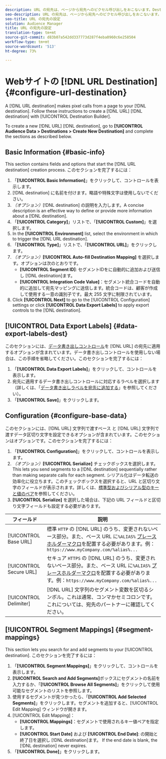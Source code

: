 ```yaml
---
description: URL の宛先は、ページから宛先へのピクセル呼び出しをおこないます。Destination Builder で URL の宛先を作成するには、以下の手順に従います。
seo-description: URL の宛先は、ページから宛先へのピクセル呼び出しをおこないます。Destination Builder で URL の宛先を作成するには、以下の手順に従います。
seo-title: URL の宛先の設定
solution: Audience Manager
title: URL の宛先の設定
translation-type: tm+mt
source-git-commit: d83b07a542dd337773d287f4eba0960c6e258504
workflow-type: tm+mt
source-wordcount: '513'
ht-degree: 73%

---
```




# Webサイトの [!DNL URL Destination] {#configure-url-destination}

A [!DNL URL destination] makes pixel calls from a page to your [!DNL destination]. Follow these instructions to create a [!DNL URL] [!DNL destination] with [!UICONTROL Destination Builder].

<!-- create-url-destination.xml -->

To create a new [!DNL URL] [!DNL destination], go to **[!UICONTROL Audience Data > Destinations > Create New Destination]** and complete the sections as described below.

## Basic Information {#basic-info}

This section contains fields and options that start the [!DNL URL destination] creation process. このセクションを完了するには：

1. 「**[!UICONTROL Basic Information]**」をクリックして、コントロールを表示します。
2. [!DNL destination] に名前を付けます。略語や特殊文字は使用しないでください。
3. *（オプション）*[!DNL destination] の説明を入力します。A concise description is an effective way to define or provide more information about a [!DNL destination].
4. 「**[!UICONTROL Category]**」リストで、「**[!UICONTROL Custom]**」を選択します。
5. In the **[!UICONTROL Environment]** list, select the environment in which to trigger the [!DNL URL destination].
6. 「**[!UICONTROL Type]**」リストで、「**[!UICONTROL URL]**」をクリックします。
7. *（オプション）***[!UICONTROL Auto-fill Destination Mapping]** を選択します。オプションは次のとおりです。
   * **[!UICONTROL Segment ID]**: セグメントIDをに自動的に追加および送信し [!DNL destination]ます。
   * **[!UICONTROL Integration Code Value]**：セグメント統合コードを自動的に追加して宛先マッピングに送信します。統合コードは、顧客が作成して使用する一意の識別子です。最大 255 文字に制限されています。
8. Click **[!UICONTROL Next]** to go to the [!UICONTROL Configuration] settings or click **[!UICONTROL Data Export Labels]** to apply export controls to the [!DNL destination].

## [!UICONTROL Data Export Labels] {#data-export-labels-dest}

このセクションには、[データ書き出しコントロール](../../features/data-export-controls.md)を [!DNL URL] の宛先に適用するオプションが含まれています。データ書き出しコントロールを使用しない場合は、この手順を省略してください。このセクションを完了するには：

1. 「**[!UICONTROL Data Export Labels]**」をクリックして、コントロールを表示します。
2. 宛先に適用するデータ書き出しコントロールに対応するラベルを選択します（詳しくは、「[データ書き出しラベルを宛先に追加する](/help/using/features/destinations/add-data-export-labels.md)」を参照してください）。
3. 「**[!UICONTROL Save]**」をクリックします。

## Configuration {#configure-base-data}

このセクションには、[!DNL URL] 文字列で渡すベース と [!DNL URL] 文字列で渡すデータ区切り文字を設定できるオプションが含まれています。このセクションはオプションです。このセクションを完了するには：

1. 「**[!UICONTROL Configuration]**」をクリックして、コントロールを表示します。
1. *（オプション）***[!UICONTROL Serialize]** チェックボックスを選択します。This lets you send segments to a [!DNL destination] sequentially rather than making separate calls for each segment. シリアル化はデータ転送の効率化に役立ちます。このチェックボックスを選択すると、URL と区切り文字のフィールドが表示されます。詳しくは、[標準型およびシリアル型のキーと値のペア](../../features/destinations/key-value-pairs.md)を参照してください。
1. **[!UICONTROL Serialize]** を選択した場合は、下記の URL フィールドと区切り文字フィールドも設定する必要があります。

| フィールド | 説明 |
|--- |--- |
| [!UICONTROL Base URL] | 標準 `HTTP` の [!DNL URL] のうち、変更されないベース部分。また、ベース URL に`%ALIAS%` [プレースホルダーマクロ](../../features/destinations/destination-macros.md#destination-macros-defined)を配置する必要があります。例：`https://www.myCompany.com/%alias%...` |
| [!UICONTROL Secure URL] | セキュア `HTTPS` の [!DNL URL] のうち、変更されないベース部分。また、ベース URL に`%ALIAS%` [プレースホルダーマクロ](../../features/destinations/destination-macros.md#destination-macros-defined)を配置する必要があります。例：`https://www.myCompany.com/%alias%...` |
| [!UICONTROL Delimiter] | [!DNL URL] 文字列のセグメント変数を区切るシンボル。これは通常、コンマかセミコロンです。これについては、宛先のパートナーに確認してください。 |

## [!UICONTROL Segment Mappings] {#segment-mappings}

This section lets you search for and add segments to your [!UICONTROL destination]. このセクションを完了するには：

1. 「**[!UICONTROL Segment Mappings]**」をクリックして、コントロールを表示します。
1. **[!UICONTROL Search and Add Segments]**&#x200B;ボックスにセグメントの名前を入力するか、「**[!UICONTROL Browse All Segments]**」をクリックして使用可能なセグメントのリストを参照します。
1. 使用するセグメントが見つかったら、「**[!UICONTROL Add Selected Segments]**」をクリックします。セグメントを追加すると、[!UICONTROL Edit Mapping] ウィンドウが開きます。
1. [!UICONTROL Edit Mapping]：
   * **[!UICONTROL Mappings]**：セグメントで使用されるキー値ペアを指定します。
   * **[!UICONTROL Start Date]** および **[!UICONTROL End Date]**: の開始と終了日を選択し [!DNL destination]ます。 If the end date is blank, the [!DNL destination] never expires.
1. 「**[!UICONTROL Done]**」をクリックします。